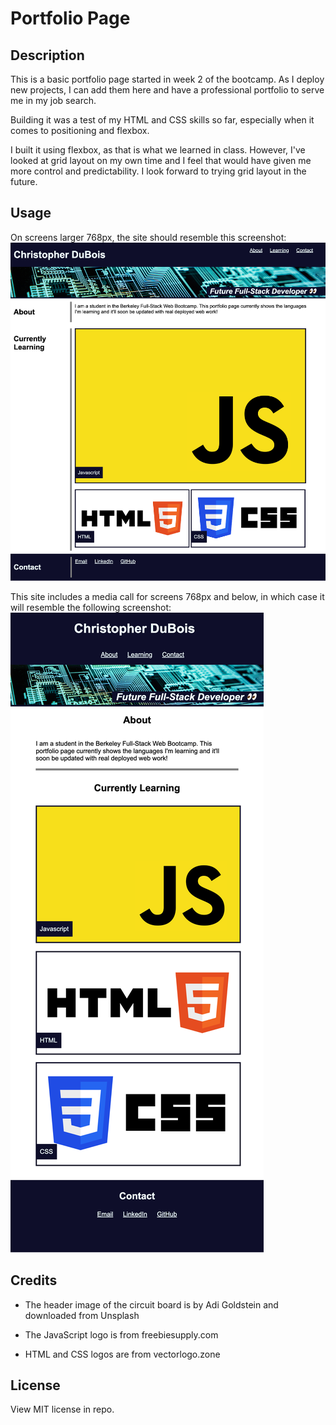 # Portfolio Page

## Description

This is a basic portfolio page started in week 2 of the bootcamp. As I deploy new projects, I can add them here and have a professional portfolio to serve me in my job search.

Building it was a test of my HTML and CSS skills so far, especially when it comes to positioning and flexbox.

I built it using flexbox, as that is what we learned in class. However, I've looked at grid layout on my own time and I feel that would have given me more control and predictability. I look forward to trying grid layout in the future.

## Usage

On screens larger 768px, the site should resemble this screenshot:
![screenshot of portolio site on desktop](./assets/images/page-full.png)

This site includes a media call for screens 768px and below, in which case it will resemble the following screenshot:
![screenshot of portolio site on smaller screen](./assets/images/page-small.png)

## Credits

- The header image of the circuit board is by Adi Goldstein and downloaded from Unsplash

- The JavaScript logo is from freebiesupply.com

- HTML and CSS logos are from vectorlogo.zone

## License

View MIT license in repo.
